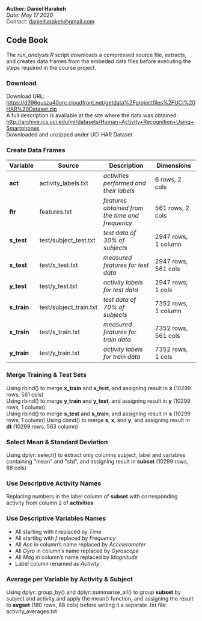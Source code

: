 **Author: Daniel Harakeh**  
_Date: May 17 2020_  
Contact: danielharakeh@gmail.com

## Code Book

The _run_analysis.R_ script downloads a compressed source file, extracts, and creates data frames from the embeded data files before executing the steps required in the course project.

### Download

Download URL: https://d396qusza40orc.cloudfront.net/getdata%2Fprojectfiles%2FUCI%20HAR%20Dataset.zip  
A full description is available at the site where the data was obtained:
http://archive.ics.uci.edu/ml/datasets/Human+Activity+Recognition+Using+Smartphones  
Downloaded and unzipped under UCI HAR Dataset

### Create Data Frames
Variable | Source | Description | Dimensions
-------- | ------ | ----------- | ----------
**act** | activity_labels.txt | _activities performed and their labels_ | 6 rows, 2 cols
**ftr** | features.txt | _features obtained from the time and frequency_ | 561 rows, 2 cols
**s_test** | test/subject_test.txt | _test data of 30% of subjects_ | 2947 rows, 1 column
**x_test** | test/x_test.txt | _measured features for test data_ | 2947 rows, 561 cols
**y_test** | test/y_test.txt | _activity labels for test data_ | 2947 rows, 1 cols
**s_train** | test/subject_train.txt | _test data of 70% of subjects_ | 7352 rows, 1 column
**x_train** | test/x_train.txt | _measured features for train data_ |7352 rows, 561 cols
**y_train** | test/y_train.txt | _activity labels for train data_ | 7352 rows, 1 cols

### Merge Training & Test Sets
Using rbind() to merge **x_train** and **x_test**, and assigning result in **x** (10299 rows, 561 cols)  
Using rbind() to merge **y_train** and **y_test**, and assigning result in **y** (10299 rows, 1 column)  
Using rbind() to merge **s_test** and **s_train**, and assigning result in **s** (10299 rows, 1 column)
Using cbind() to merge **s**, **x**, and **y**, and assigning result in **dt** (10299 rows, 563 column)

### Select Mean & Standard Deviation
Using dplyr::select() to extract only columns subject, label and variables containing "mean" and "std", and assigning result in **subset** (10299 rows, 88 cols)

### Use Descriptive Activity Names
Replacing numbers in the label column of **subset** with corresponding activity from column 2 of **activities**

### Use Descriptive Variables Names
* All starting with _t_ replaced by _Time_
* All startibg with _f_ replaced by _Frequency_
* All _Acc_ in column’s name replaced by _Accelerometer_
* All _Gyro_ in column’s name replaced by _Gyroscope_
* All _Mag_ in column’s name replaced by _Magnitude_
* Label column renamed as _Activity_

### Average per Variable by Activity & Subject

Using dplyr::group_by() and dplyr::summarise_all() to group **subset** by subject and activity and apply the mean() function, and assigning the result to **avgset** (180 rows, 88 cols) before writing it a separate .txt file: activity_averages.txt